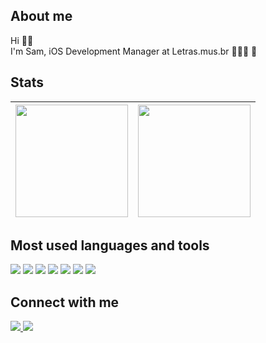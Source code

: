 ## About me
Hi 🙋🏻 <br>
I'm Sam, iOS Development Manager at Letras.mus.br 👨🏻‍💻 


## Stats
| <img height="180px" src="https://github-readme-stats.vercel.app/api/top-langs/?username=dudaporto&layout=compact&hide=c&theme=dark&hide_border=true"> | <img height="180px" src="https://github-readme-total-stats.vercel.app/api?username=samdrumond&count_private=true&show_icons=true&theme=dracula&include_all_commits=true&count_private=true&bg_color=0d1117&border_color=1e2531&title_color=efefef"/>
|---	|---	|


## Most used languages and tools
<p>
<img src="https://img.shields.io/badge/-Swift-FA7343?&logo=swift&logoColor=white&style=for-the-badge" />
<img src="https://img.shields.io/badge/-XCode-1575F9?&logo=xcode&logoColor=white&style=for-the-badge" />
<img src="https://img.shields.io/badge/Node.js-43853D?logo=node.js&logoColor=white&style=for-the-badge" />
<img src="https://img.shields.io/badge/PHP-777BB4?logo=php&logoColor=white&style=for-the-badge" />
<img src="https://img.shields.io/badge/-Git-F05032?&logo=git&logoColor=white&style=for-the-badge" />
<img src="https://img.shields.io/badge/-Bitrise-683D87?&logo=bitrise&logoColor=white&style=for-the-badge" />
<img src="https://img.shields.io/badge/Google%20Analytics-E37400?logo=google%20analytics&logoColor=white&style=for-the-badge" />
</p>

## Connect with me
<p>
  <a href="https://www.linkedin.com/in/samdrumond" target="_blank">
    <img src="https://img.shields.io/badge/-LinkedIn-%230077B5?style=for-the-badge&logo=linkedin&logoColor=white" target="_blank">
  </a>
  <a href="mailto:samdrumond@gmail.com" target="_blank">
    <img src="https://img.shields.io/badge/-Gmail-%23333?style=for-the-badge&logo=gmail&logoColor=white&target=_blank" target="_blank">
  </a>
</p>
